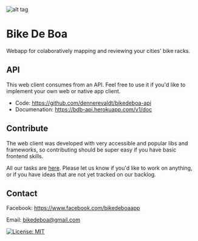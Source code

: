 ![alt tag](https://www.bikedeboa.com.br/apple-touch-icon.png)
# Bike De Boa 

Webapp for colaboratively mapping and reviewing your cities' bike racks.

## API

This web client consumes from an API. Feel free to use it if you'd like to implement your own web or native app client.
* Code: https://github.com/dennerevaldt/bikedeboa-api
* Documenation: https://bdb-api.herokuapp.com/v1/doc

## Contribute

The web client was developed with very accessible and popular libs and frameworks, so contributing should be super easy if you have basic frontend skills.

All our tasks are [here](https://trello.com/b/2skCAJnL/bikedeboa). Please let us know if you'd like to work on anything, or if you have ideas that are not yet tracked on our backlog.

## Contact

Facebook: https://www.facebook.com/bikedeboaapp

Email: bikedeboa@gmail.com


[![License: MIT](https://img.shields.io/badge/License-MIT-yellow.svg)](https://opensource.org/licenses/MIT)
